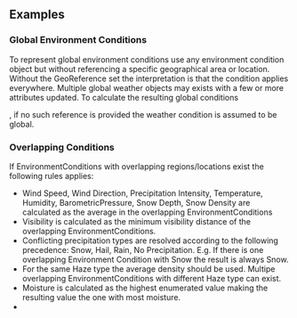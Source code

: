## Examples

### Global Environment Conditions
To represent global environment conditions use any environment condition object but without referencing a specific geographical area or location. 
Without the GeoReference set the interpretation is that the condition applies everywhere.
Multiple global weather objects may exists with a few or more attributes updated. To calculate the resulting global conditions

, if no such reference is provided the weather condition is assumed to be global.

### Overlapping Conditions
If EnvironmentConditions with overlapping regions/locations exist the following rules applies: 

* Wind Speed, Wind Direction, Precipitation Intensity, Temperature, Humidity, BarometricPressure, Snow Depth, Snow Density are calculated as the average in the overlapping EnvironmentConditions
* Visibility is calculated as the minimum visibility distance of the overlapping EnvironmentConditions.
* Conflicting precipitation types are resolved according to the following precedence: Snow, Hail, Rain, No Precipitation. E.g. If there is one overlapping Environment Condition with Snow the result is always Snow.
* For the same Haze type the average density should be used. Multipe overlapping EnvironmentConditions with different Haze type can exist.
* Moisture is calculated as the highest enumerated value making the resulting value the one with most moisture.
* 

